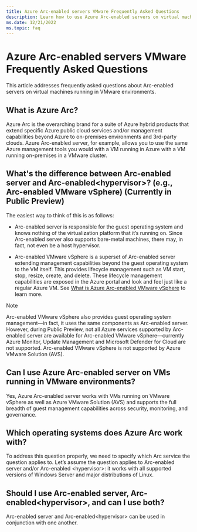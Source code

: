 ```yaml
---
title: Azure Arc-enabled servers VMware Frequently Asked Questions
description: Learn how to use Azure Arc-enabled servers on virtual machines running in VMware environments.
ms.date: 12/21/2022
ms.topic: faq
---
```


# Azure Arc-enabled servers VMware Frequently Asked Questions

This article addresses frequently asked questions about Arc-enabled servers on virtual machines running in VMware environments.

## What is Azure Arc?

Azure Arc is the overarching brand for a suite of Azure hybrid products that extend specific Azure public cloud services and/or management capabilities beyond Azure to on-premises environments and 3rd-party clouds. Azure Arc-enabled server, for example, allows you to use the same Azure management tools you would with a VM running in Azure with a VM running on-premises in a VMware cluster. 

## What's the difference between Arc-enabled server and Arc-enabled\<hypervisor\>? (e.g., Arc-enabled VMware vSphere) (Currently in Public Preview)

The easiest way to think of this is as follows:

- Arc-enabled server is responsible for the guest operating system and knows nothing of the virtualization platform that it’s running on. Since Arc-enabled server also supports bare-metal machines, there may, in fact, not even be a host hypervisor. 

- Arc-enabled VMware vSphere is a superset of Arc-enabled server extending management capabilities beyond the guest operating system to the VM itself. This provides lifecycle management such as VM start, stop, resize, create, and delete. These lifecycle management capabilities are exposed in the Azure portal and look and feel just like a regular Azure VM. See [What is Azure Arc-enabled VMware vSphere](/azure/azure-arc/vmware-vsphere/overview.md) to learn more.  

> [!NOTE]
> Arc-enabled VMware vSphere also provides guest operating system management—in fact, it uses the same components as Arc-enabled server. However, during Public Preview, not all Azure services supported by Arc-enabled server are available for Arc-enabled VMware vSphere—currently Azure Monitor, Update Management and Microsoft Defender for Cloud are not supported. Arc-enabled VMware vSphere is not supported by Azure VMware Solution (AVS). 
> 

## Can I use Azure Arc-enabled server on VMs running in VMware environments?

Yes, Azure Arc-enabled server works with VMs running on VMware vSphere as well as Azure VMware Solution (AVS) and supports the full breadth of guest management capabilities across security, monitoring, and governance.  

## Which operating systems does Azure Arc work with?

To address this question properly, we need to specify which Arc service the question applies to. Let’s assume the question applies to Arc-enabled server and/or Arc-enabled \<hypervisor\>: it works with all supported versions of Windows Server and major distributions of Linux. 

## Should I use Arc-enabled server, Arc-enabled\<hypervisor\>, and can I use both?

Arc-enabled server and Arc-enabled\<hypervisor\> can be used in conjunction with one another.


